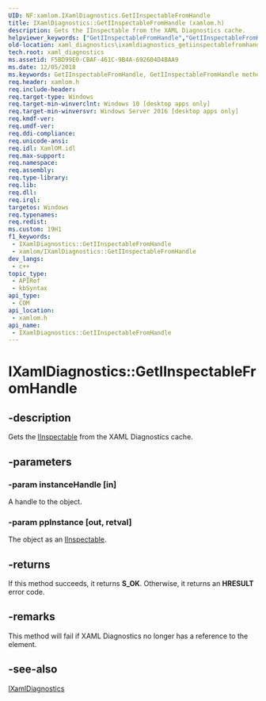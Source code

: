 ```yaml
---
UID: NF:xamlom.IXamlDiagnostics.GetIInspectableFromHandle
title: IXamlDiagnostics::GetIInspectableFromHandle (xamlom.h)
description: Gets the IInspectable from the XAML Diagnostics cache.
helpviewer_keywords: ["GetIInspectableFromHandle","GetIInspectableFromHandle method","GetIInspectableFromHandle method","IXamlDiagnostics interface","IXamlDiagnostics interface","GetIInspectableFromHandle method","IXamlDiagnostics.GetIInspectableFromHandle","IXamlDiagnostics::GetIInspectableFromHandle","xaml_diagnostics.ixamldiagnostics_getiinspectablefromhandle","xamlom/IXamlDiagnostics::GetIInspectableFromHandle"]
old-location: xaml_diagnostics\ixamldiagnostics_getiinspectablefromhandle.htm
tech.root: xaml_diagnostics
ms.assetid: F5BD99E0-CBAF-461C-9B4A-692604D4BAA9
ms.date: 12/05/2018
ms.keywords: GetIInspectableFromHandle, GetIInspectableFromHandle method, GetIInspectableFromHandle method,IXamlDiagnostics interface, IXamlDiagnostics interface,GetIInspectableFromHandle method, IXamlDiagnostics.GetIInspectableFromHandle, IXamlDiagnostics::GetIInspectableFromHandle, xaml_diagnostics.ixamldiagnostics_getiinspectablefromhandle, xamlom/IXamlDiagnostics::GetIInspectableFromHandle
req.header: xamlom.h
req.include-header: 
req.target-type: Windows
req.target-min-winverclnt: Windows 10 [desktop apps only]
req.target-min-winversvr: Windows Server 2016 [desktop apps only]
req.kmdf-ver: 
req.umdf-ver: 
req.ddi-compliance: 
req.unicode-ansi: 
req.idl: XamlOM.idl
req.max-support: 
req.namespace: 
req.assembly: 
req.type-library: 
req.lib: 
req.dll: 
req.irql: 
targetos: Windows
req.typenames: 
req.redist: 
ms.custom: 19H1
f1_keywords:
 - IXamlDiagnostics::GetIInspectableFromHandle
 - xamlom/IXamlDiagnostics::GetIInspectableFromHandle
dev_langs:
 - c++
topic_type:
 - APIRef
 - kbSyntax
api_type:
 - COM
api_location:
 - xamlom.h
api_name:
 - IXamlDiagnostics::GetIInspectableFromHandle
---
```


# IXamlDiagnostics::GetIInspectableFromHandle


## -description

Gets the <a href="/windows/desktop/api/inspectable/nn-inspectable-iinspectable">IInspectable</a> from the XAML Diagnostics
    cache.

## -parameters

### -param instanceHandle [in]

A handle to the object.

### -param ppInstance [out, retval]

The object as an <a href="/windows/desktop/api/inspectable/nn-inspectable-iinspectable">IInspectable</a>.

## -returns

If this method succeeds, it returns <b>S_OK</b>. Otherwise, it returns an <b>HRESULT</b> error code.

## -remarks

This method will fail if XAML Diagnostics no longer has a reference to
    the element.

## -see-also

<a href="/previous-versions/windows/desktop/api/xamlom/nn-xamlom-ixamldiagnostics">IXamlDiagnostics</a>

